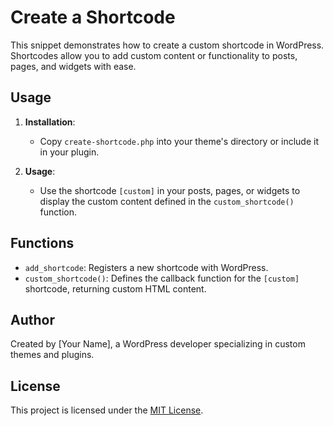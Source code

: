 # Create a Shortcode

This snippet demonstrates how to create a custom shortcode in WordPress. Shortcodes allow you to add custom content or functionality to posts, pages, and widgets with ease.

## Usage

1. **Installation**:
   - Copy `create-shortcode.php` into your theme's directory or include it in your plugin.

2. **Usage**:
   - Use the shortcode `[custom]` in your posts, pages, or widgets to display the custom content defined in the `custom_shortcode()` function.

## Functions

- `add_shortcode`: Registers a new shortcode with WordPress.
- `custom_shortcode()`: Defines the callback function for the `[custom]` shortcode, returning custom HTML content.

## Author

Created by [Your Name], a WordPress developer specializing in custom themes and plugins.

## License

This project is licensed under the [MIT License](LICENSE).

